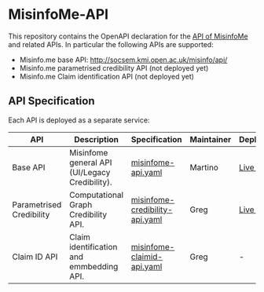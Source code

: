 # MisinfoMe-API

This repository contains the OpenAPI declaration for the [API of MisinfoMe](http://socsem.kmi.open.ac.uk/misinfo/api/) and related APIs.
In particular the following APIs are supported:
* Misinfo.me base API: http://socsem.kmi.open.ac.uk/misinfo/api/
* Misinfo.me parametrised credibility API (not deployed yet)
* Misinfo.me Claim identification API (not deployed yet)

## API Specification
Each API is deployed as a separate service:

| API                      | Description                                    | Specification                                                   | Maintainer | Deployment                                                       |
| ------------------------ |------------------------------------------------| ----------------------------------------------------------------| -----------|------------------------------------------------------------------|
| Base API                 | Misinfome general API (UI/Legacy Credibility). | [misinfome-api.yaml](misinfome-api.yaml)                        | Martino    |[Live API](http://socsem.kmi.open.ac.uk/misinfo/api/)             |
| Parametrised Credibility | Computational Graph Credibility API.           | [misinfome-credibility-api.yaml](misinfome-credibility-api.yaml)| Greg       |[Live API](http://socsem.kmi.open.ac.uk/co-inform/credibility/)   |
| Claim ID API             | Claim identification and emmbedding API.    | [misinfome-claimid-api.yaml](misinfome-claimid-api.yaml)           | Greg       |-                                                                 |

